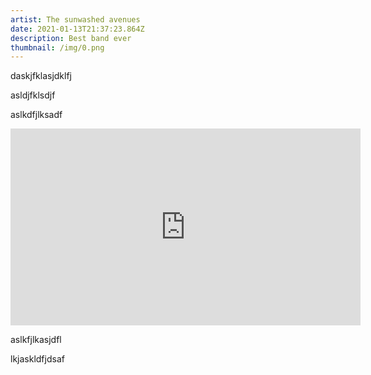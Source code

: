 ```yaml
---
artist: The sunwashed avenues
date: 2021-01-13T21:37:23.864Z
description: Best band ever
thumbnail: /img/0.png
---
```

daskjfklasjdklfj

asldjfklsdjf

aslkdfjlksadf



<iframe width="560" height="315" src="https://www.youtube.com/embed/HS2TxfBSmjs" frameborder="0" allow="accelerometer; autoplay; clipboard-write; encrypted-media; gyroscope; picture-in-picture" allowfullscreen></iframe>





aslkfjlkasjdfl

lkjaskldfjdsaf